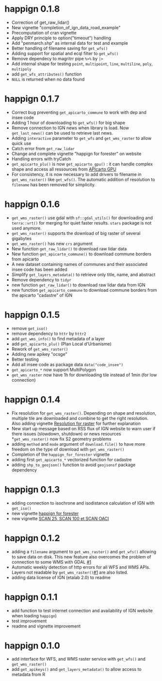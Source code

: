 # happign 0.1.8
* Correction of get_raw_lidar()
* New vignette "completion_of_ign_data_road_example"
* Precomputation of cran vignette
* Apply DRY principle to option("timeout") handling
* Add "penmarch.shp" as internal data for test and example
* Better handling of filename saving for `get_wfs()`
* Adding support for spatial and ecql filter to `get_wfs()`
* Remove dependecy to magritrr pipe `%>%` by `|>`
* Add internal shape for testing `point`, `multipoint`, `line`, `multiline`, `poly`, `multipoly`
* add `get_wfs_attributes()` function
* `NULL` is returned when no data found

# happign 0.1.7
* Correct bug preventing `get_apicarto_commune` to work with dep and insee code
* Adding 1 hour of downloading to `get_wfs()` for big shape
* Remove connection to IGN news when library is load. Now `get_last_news()` can be used
to retrieve last news.
* Adding `interactive` parameter to `get_wfs` and `get_wms_raster` to allow quick use
* Catch error from `get_raw_lidar`
* Change and complete vignette "happign for forester" on website
* Handling errors with tryCatch
* `get_apicarto_plu()` is now `get_apicarto_gpu()` : it can handle complex shape 
and access all ressources from [APIcarto GPU](https://apicarto.ign.fr/api/doc/gpu)
* For consistency, it is now necessary to add drivers to filename in `get_wms_raster()`
 like `get_wfs()`. The automatic addition of resolution to `filename` has been removed
for simplicity.

# happign 0.1.6
* `get_wms_raster()` use gdal with `sf::gdal_utils()` for downloading and `terra::vrt()` for
merging for quiet faster results. `stars` package is not used anymore.
* `get_wms_raster()` supports the download of big raster of several gigabytes
* `get_wms_raster()` has new `crs` argument
* New function `get_raw_lidar()` to download raw lidar data
* New function `get_apicarto_commune()` to download commune borders from apicarto
* A new dataset containing names of communes and their associated insee code has been added
* Simplify `get_layers_metadata()` to retrieve only title, name, and abstract
* Remove dependency to `tidyr`
* new function `get_raw_lidar()` to download raw lidar data from IGN
* new function `get_apicarto_commune` to download commune borders from the apicarto "cadastre" of IGN

# happign 0.1.5
* remove `get_iso()`
* remove dependency to `httr` by `httr2`
* add `get_wms_info()` to find metadata of a layer
* add `get_apicarto_plu()` (Plan Local d'Urbanisme)
* Rework of `get_wms_raster()`
* Adding new apikey "ocsge"
* Better testing
* Add all insee code as package data `data("code_insee")`
* `get_apicarto_*` now support MultiPolygon
* `get_wms_raster` now have 1h for downloading tile instead of 1min (for low connection)

# happign 0.1.4

* Fix resolution for `get_wms_raster()`. Depending on shape and resolution, multiple tile are downloaded and combine to get the right resolution. Also adding vignette [Resolution for raster](https://paul-carteron.github.io/happign/articles/web_only/resolution_for_raster.html) for further explanation
* New start up message based on RSS flux of IGN website to warn user if there issues (slowdown, shutdown) or news resources
*`get_wms_raster()` now fix S2 geometry problems
* adding `method` and `mode` argument of `download.file()` to have more freedom on the type of download with `get_wms_raster()`
* Completion of the `happign_for_forester` vignette
* adding first `get_apicarto_*` vectorized function for cadastre
* adding `shp_to_geojson()` function to avoid `geojsonsf` package dependency


# happign 0.1.3

* adding connection to isochrone and isodistance calculation of IGN with `get_iso()`
* new vignette [happign for forester](https://paul-carteron.github.io/happign/articles/web_only/happign_for_foresters.html)
* new vignette [SCAN 25, SCAN 100 et SCAN OACI](https://paul-carteron.github.io/happign/articles/SCAN_25_SCAN_100_SCAN_OACI.html)

# happign 0.1.2

* adding a `filename` argument to `get_wms_raster()` and `get_wfs()` allowing to save data on disk. This new feature also overcomes the problem of connection to some WMS with GDAL [#1](https://github.com/paul-carteron/happign/issues/1)
* Automatic weekly detection of http errors for all WFS and WMS APIs. Layers not readable by `get_wms_raster()`[#1](https://github.com/paul-carteron/happign/issues/1) are also listed.
* adding data license of IGN (etalab 2.0) to readme

# happign 0.1.1

* add function to test internet connection and availability of IGN website when loading `happign`)
* test improvement
* readme and vignette improvement

# happign 0.1.0

* add interface for WFS, and WMS raster service with `get_wfs()` and `get_wms_raster()`
* add `get_apikeys()` and `get_layers_metadata()` to allow access to metadata from R 
